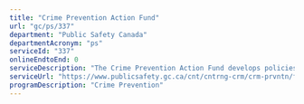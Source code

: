 ```yaml
---
title: "Crime Prevention Action Fund"
url: "gc/ps/337"
department: "Public Safety Canada"
departmentAcronym: "ps"
serviceId: "337"
onlineEndtoEnd: 0
serviceDescription: "The Crime Prevention Action Fund develops policies and programs designed to reduce the likelihood of criminal behavior among targeted groups of the population."
serviceUrl: "https://www.publicsafety.gc.ca/cnt/cntrng-crm/crm-prvntn/fndng-prgrms/crm-prvntn-ctn-fnd-en.aspx"
programDescription: "Crime Prevention"
---
```

